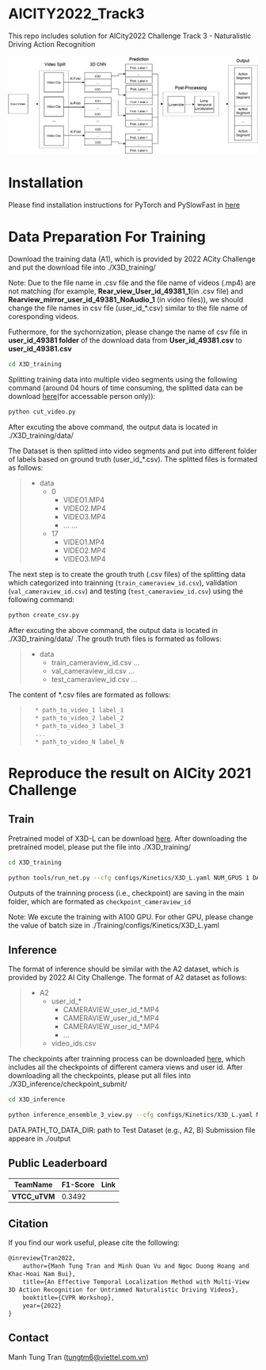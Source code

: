 # AICITY2022_Track3
This repo includes solution for AICity2022 Challenge Track 3 - Naturalistic Driving Action Recognition

![framework](GeneralPipline.png)
# Installation
Please find installation instructions for PyTorch and PySlowFast in [here](https://github.com/facebookresearch/SlowFast/blob/main/INSTALL.md)

# Data Preparation For Training
Download the training data (A1), which is provided by 2022 ACity Challenge and put the download file into ./X3D_training/

Note: Due to the file name in .csv file and the file name of videos (.mp4) are not matching (for example, **Rear_view_User_id_49381_1**(in .csv file) and  **Rearview_mirror_user_id_49381_NoAudio_1** (in video files)), we should change the file names in csv file (user_id_*.csv) similar to the file name of coresponding videos. 

Futhermore, for the sychornization, please change the name of csv file in **user_id_49381 folder** of the download data from  **User_id_49381.csv** to **user_id_49381.csv**

```bash
cd X3D_training
```
Splitting training data into multiple video segments using the following command (around 04 hours of time consuming, the splitted data can be download [here](https://github.com/VTCC-uTVM/data/tree/main/data)(for accessable person only)):
```bash
python cut_video.py
```
After excuting the above command, the output data is located in ./X3D_training/data/
 
The Dataset is then splitted into video segments and put into different folder of labels based on ground truth (user_id_*.csv). The splitted files is formated as follows:

>   * data
>     * 0
>       * VIDEO1.MP4
>       * VIDEO2.MP4
>       * VIDEO3.MP4
>       * ...
>       ...
>     * 17
>       * VIDEO1.MP4
>       * VIDEO2.MP4
>       * VIDEO3.MP4


The next step is to create the grouth truth (.csv files) of the splitting data which categorized into trainning (`train_cameraview_id.csv`), validation (`val_cameraview_id.csv`) and testing (`test_cameraview_id.csv`) using the following command:

```bash
python create_csv.py
```
After excuting the above command, the output data is located in ./X3D_training/data/ .The grouth truth files is formated as follows:

>   * data
>     * train_cameraview_id.csv
>       ...
>     * val_cameraview_id.csv
>       ...
>     * test_cameraview_id.csv
>       ...

The content of *.csv files are formated as follows:

>       * path_to_video_1 label_1
>       * path_to_video_2 label_2
>       * path_to_video_3 label_3
>       ...
>       * path_to_video_N label_N


# Reproduce the result on AICity 2021 Challenge
## Train
Pretrained model of X3D-L can be download [here](https://github.com/tmt-uet/2022AICityChallenge-Track3-Pretrained-model/tree/main/pretrained_model). After downloading the pretrained model, please put the file into ./X3D_training/
```bash
cd X3D_training
```
```bash
python tools/run_net.py --cfg configs/Kinetics/X3D_L.yaml NUM_GPUS 1 DATA.PATH_TO_DATA_DIR data
```
Outputs of the trainning process (i.e., checkpoint) are saving in the main folder, which are formated as `checkpoint_cameraview_id`

Note: We excute the training with A100 GPU. For other GPU, please change the value of  batch size in ./Training/configs/Kinetics/X3D_L.yaml

## Inference
The format of inference should be similar with the A2 dataset, which is provided by 2022 AI City Challenge. The format of A2 dataset as follows:
>   * A2
>     * user_id_*
>       * CAMERAVIEW_user_id_*.MP4
>       * CAMERAVIEW_user_id_*.MP4
>       * CAMERAVIEW_user_id_*.MP4
>       * ...
>     * video_ids.csv

The checkpoints after trainning process can be downloaded [here](https://github.com/tmt-uet/2022AICityChallenge-Track3-Pretrained-model/tree/main/checkpoint_submit), which includes all the checkpoints of different camera views and user id. After downloading all the checkpoints, please put all files into ./X3D_inference/checkpoint_submit/
```bash
cd X3D_inference
```
```bash
python inference_ensemble_3_view.py --cfg configs/Kinetics/X3D_L.yaml NUM_GPUS 1 TRAIN.ENABLE False DATA.PATH_TO_DATA_DIR A2
```
DATA.PATH_TO_DATA_DIR: path to Test Dataset (e.g., A2, B)
Submission file appeare in ./output

## Public Leaderboard
|TeamName|F1-Score|Link|
|--------|----|-------|
|**VTCC_uTVM**|0.3492|



## Citation

If you find our work useful, please cite the following:

```text
@inreview{Tran2022,  
    author={Manh Tung Tran and Minh Quan Vu and Ngoc Duong Hoang and Khac-Hoai Nam Bui},  
    title={An Effective Temporal Localization Method with Multi-View 3D Action Recognition for Untrimmed Naturalistic Driving Videos},  
    booktitle={CVPR Workshop},
    year={2022}  
}
```

## Contact

Manh Tung Tran (tungtm6@viettel.com.vn)

